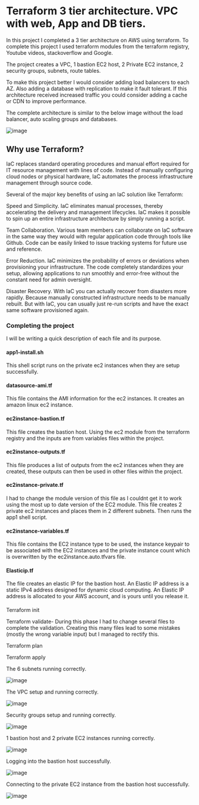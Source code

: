 # Terraform 3 tier architecture. VPC with web, App and DB tiers.

In this project I completed a 3 tier architecture on AWS using terraform. To complete this project I used terraform modules from the terraform registry, Youtube videos, stackoverflow and Google.

The project creates a VPC, 1 bastion EC2 host, 2 Private EC2 instance, 2 security groups, subnets, route tables.

To make this project better I would consider adding load balancers to each AZ. Also adding a database with replication to make it fault tolerant. If this architecture received increased traffic you could consider adding a cache or CDN to improve performance.

The complete architecture is similar to the below image without the load balancer, auto scaling groups and databases.

![image](https://user-images.githubusercontent.com/117186369/212902905-29f2536f-5a0d-4aaf-af22-a4be7b83bb05.png)

## Why use Terraform?

IaC replaces standard operating procedures and manual effort required for IT resource management with lines of code. Instead of manually configuring cloud nodes or physical hardware, IaC automates the process infrastructure management through source code.

Several of the major key benefits of using an IaC solution like Terraform:

Speed and Simplicity. IaC eliminates manual processes, thereby accelerating the delivery and management lifecycles. IaC makes it possible to spin up an entire infrastructure architecture by simply running a script.

Team Collaboration. Various team members can collaborate on IaC software in the same way they would with regular application code through tools like Github. Code can be easily linked to issue tracking systems for future use and reference.

Error Reduction. IaC minimizes the probability of errors or deviations when provisioning your infrastructure. The code completely standardizes your setup, allowing applications to run smoothly and error-free without the constant need for admin oversight.

Disaster Recovery. With IaC you can actually recover from disasters more rapidly. Because manually constructed infrastructure needs to be manually rebuilt. But with IaC, you can usually just re-run scripts and have the exact same software provisioned again.


### Completing the project

I will be writing a quick description of each file and its purpose.

#### app1-install.sh 

This shell script runs on the private ec2 instances when they are setup successfully.

#### datasource-ami.tf

This file contains the AMI information for the ec2 instances. It creates an amazon linux ec2 instance.

#### ec2instance-bastion.tf 

This file creates the bastion host. Using the ec2 module from the terraform registry and the inputs are from variables files within the project.

#### ec2instance-outputs.tf

This file produces a list of outputs from the ec2 instances when they are created, these outputs can then be used in other files within the project.

#### ec2instance-private.tf

I had to change the module version of this file as I couldnt get it to work using the most up to date version of the EC2 module. This file creates 2 private ec2 instances and places them in 2 different subnets. Then runs the app1 shell script.

#### ec2instance-variables.tf 

This file contains the EC2 instance type to be used, the instance keypair to be associated with the EC2 instances and the private instance count which is overwritten by the ec2instance.auto.tfvars file.


#### Elasticip.tf

The file creates an elastic IP for the bastion host. An Elastic IP address is a static IPv4 address designed for dynamic cloud computing. An Elastic IP address is allocated to your AWS account, and is yours until you release it.

####


Terraform init

Terraform validate- During this phase I had to change several files to complete the validation. Creating this many files lead to some mistakes (mostly the wrong variable input) but I managed to rectify this.

Terraform plan

Terraform apply

The 6 subnets running correctly.

![image](https://user-images.githubusercontent.com/117186369/212904537-65bc00fe-5dc5-4172-9a81-8452d3761a46.png)

The VPC setup and running correctly.

![image](https://user-images.githubusercontent.com/117186369/212904691-43045d33-7dfe-4ee3-82c7-0bbf9d958727.png)

Security groups setup and running correctly.

![image](https://user-images.githubusercontent.com/117186369/212904777-44ff6969-1460-4bd1-9a5e-83dd91df2545.png)

1 bastion host and 2 private EC2 instances running correctly.

![image](https://user-images.githubusercontent.com/117186369/212904905-15c265e5-45ff-4a0e-ab29-5d9d771b7ca6.png)

Logging into the bastion host successfully.

![image](https://user-images.githubusercontent.com/117186369/212905020-12b36e5e-5c16-4e4c-ae85-28ffeb91cef6.png)

Connecting to the private EC2 instance from the bastion host successfully.

![image](https://user-images.githubusercontent.com/117186369/212905099-fcbeeca8-866f-4eb9-8b16-55d44395a0b4.png)






